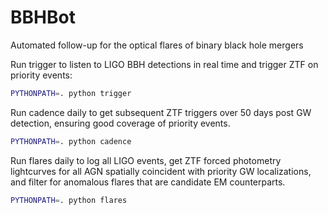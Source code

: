 # BBHBot

Automated follow-up for the optical flares of binary black hole mergers

Run trigger to listen to LIGO BBH detections in real time and trigger ZTF on priority events:

```bash
PYTHONPATH=. python trigger
```

Run cadence daily to get subsequent ZTF triggers over 50 days post GW detection, ensuring good coverage of priority events.

```bash
PYTHONPATH=. python cadence
```

Run flares daily to log all LIGO events, get ZTF forced photometry lightcurves for all AGN spatially coincident with priority GW localizations, and filter for anomalous flares that are candidate EM counterparts.

```bash
PYTHONPATH=. python flares
```

